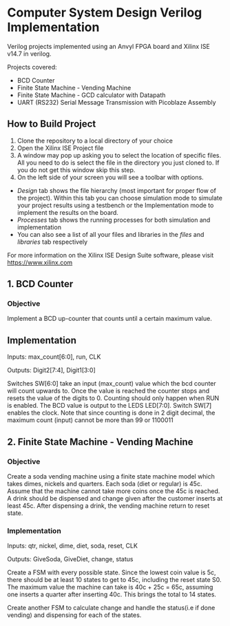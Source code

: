 # Computer System Design Verilog Implementation
Verilog projects implemented using an Anvyl FPGA board and Xilinx ISE v14.7 in verilog.

Projects covered:

* BCD Counter
* Finite State Machine - Vending Machine
* Finite State Machine - GCD calculator with Datapath
* UART (RS232) Serial Message Transmission with Picoblaze Assembly

## How to Build Project
1. Clone the repository to a local directory of your choice
2. Open the Xilinx ISE Project file
3. A window may pop up asking you to select the location of specific files. All you need to do is select the file in the directory you just cloned to. If you do not get this window skip this step.
4. On the left side of your screen you will see a toolbar with options.

* *Design* tab shows the file hierarchy (most important for proper flow of the project). Within this tab you can choose simulation mode to simulate your project results using a testbench or the Implementation mode to implement the results on the board.
* *Processes* tab shows the running processes for both simulation and implementation
* You can also see a list of all your files and libraries in the *files* and *libraries* tab respectively

For more information on the Xilinx ISE Design Suite software, please visit https://www.xilinx.com

 
## 1. BCD Counter
### Objective
Implement a BCD up-counter that counts until a certain maximum value.

## Implementation
Inputs: max_count[6:0], run, CLK

Outputs: Digit2[7:4], Digit1[3:0]

Switches SW[6:0] take an input (max_count) value which the bcd counter will count upwards to. 
Once the value is reached the counter stops and resets the value of the digits to 0.
Counting should only happen when RUN is enabled. The BCD value is output to the LEDS LED[7:0]. Switch SW[7] enables the clock. Note that since counting is done in 2 digit decimal, the maximum count (input) cannot be more than 99 or 1100011

## 2. Finite State Machine - Vending Machine
### Objective
Create a soda vending machine using a finite state machine model which takes dimes, nickels and quarters. Each soda (diet or regular) is 45c. Assume that the machine cannot take more coins once the 45c is reached. A drink should be dispensed and change given after the customer inserts at least 45c. After dispensing a drink, the vending machine return to reset state.

### Implementation
Inputs: qtr, nickel, dime, diet, soda, reset, CLK

Outputs: GiveSoda, GiveDiet, change, status

Create a FSM with every possible state. Since the lowest coin value is 5c, there should be at least 10 states to get to 45c, including the reset state S0. The maximum value the machine can take is 40c + 25c = 65c, assuming one inserts a quarter after inserting 40c. This brings the total to 14 states.

Create another FSM to calculate change and handle the status(i.e if done vending) and dispensing for each of the states.


